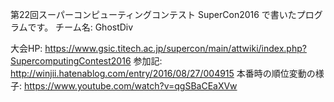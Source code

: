第22回スーパーコンピューティングコンテスト SuperCon2016 で書いたプログラムです。
チーム名: GhostDiv

大会HP: https://www.gsic.titech.ac.jp/supercon/main/attwiki/index.php?SupercomputingContest2016
参加記: http://winjii.hatenablog.com/entry/2016/08/27/004915
本番時の順位変動の様子: https://www.youtube.com/watch?v=qgSBaCEaXVw
